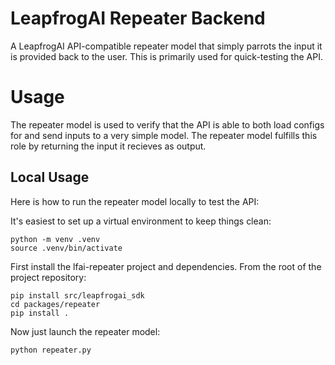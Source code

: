 # LeapfrogAI Repeater Backend

A LeapfrogAI API-compatible repeater model that simply parrots the input it is provided back to the user. This is primarily used for quick-testing the API.


# Usage

The repeater model is used to verify that the API is able to both load configs for and send inputs to a very simple model. The repeater model fulfills this role by returning the input it recieves as output.

## Local Usage

Here is how to run the repeater model locally to test the API:

It's easiest to set up a virtual environment to keep things clean:
```
python -m venv .venv
source .venv/bin/activate
```

First install the lfai-repeater project and dependencies. From the root of the project repository:
```
pip install src/leapfrogai_sdk
cd packages/repeater
pip install .
```

Now just launch the repeater model:
```
python repeater.py
```
